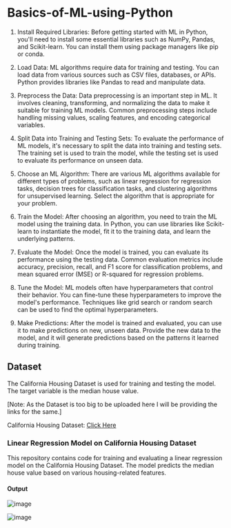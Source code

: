 # Basics-of-ML-using-Python

1. Install Required Libraries: Before getting started with ML in Python, you'll need to install some essential libraries such as NumPy, Pandas, and Scikit-learn. You can install them using package managers like pip or conda.
  
2. Load Data: ML algorithms require data for training and testing. You can load data from various sources such as CSV files, databases, or APIs. Python provides libraries like Pandas to read and manipulate data.

3. Preprocess the Data: Data preprocessing is an important step in ML. It involves cleaning, transforming, and normalizing the data to make it suitable for training ML models. Common preprocessing steps include handling missing values, scaling features, and encoding categorical variables.

4. Split Data into Training and Testing Sets: To evaluate the performance of ML models, it's necessary to split the data into training and testing sets. The training set is used to train the model, while the testing set is used to evaluate its performance on unseen data.

5. Choose an ML Algorithm: There are various ML algorithms available for different types of problems, such as linear regression for regression tasks, decision trees for classification tasks, and clustering algorithms for unsupervised learning. Select the algorithm that is appropriate for your problem.

6. Train the Model: After choosing an algorithm, you need to train the ML model using the training data. In Python, you can use libraries like Scikit-learn to instantiate the model, fit it to the training data, and learn the underlying patterns.

7. Evaluate the Model: Once the model is trained, you can evaluate its performance using the testing data. Common evaluation metrics include accuracy, precision, recall, and F1 score for classification problems, and mean squared error (MSE) or R-squared for regression problems.

8. Tune the Model: ML models often have hyperparameters that control their behavior. You can fine-tune these hyperparameters to improve the model's performance. Techniques like grid search or random search can be used to find the optimal hyperparameters.

9. Make Predictions: After the model is trained and evaluated, you can use it to make predictions on new, unseen data. Provide the new data to the model, and it will generate predictions based on the patterns it learned during training.

## Dataset

The California Housing Dataset is used for training and testing the model.
The target variable is the median house value.

[Note: As the Dataset is too big to be uploaded here I will be providing the links for the same.]

California Housing Dataset: [Click Here](https://www.kaggle.com/datasets/camnugent/california-housing-prices)

### Linear Regression Model on California Housing Dataset

This repository contains code for training and evaluating a linear regression model on the California Housing Dataset. The model predicts the median house value based on various housing-related features.

#### Output

![image](https://github.com/Shubham-Diwadkar/Basics-of-ML-using-Python/assets/125255910/5191935d-aefe-4be8-9a4f-c6a332d9bf55)

![image](https://github.com/Shubham-Diwadkar/Basics-of-ML-using-Python/assets/125255910/5c14ec55-5802-493d-988d-c39459fbd9a8)
